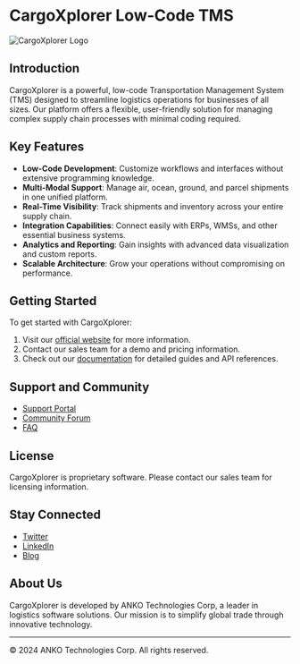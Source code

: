 # CargoXplorer Low-Code TMS

![CargoXplorer Logo](link_to_logo.png)

## Introduction

CargoXplorer is a powerful, low-code Transportation Management System (TMS) designed to streamline logistics operations for businesses of all sizes. Our platform offers a flexible, user-friendly solution for managing complex supply chain processes with minimal coding required.

## Key Features

- **Low-Code Development**: Customize workflows and interfaces without extensive programming knowledge.
- **Multi-Modal Support**: Manage air, ocean, ground, and parcel shipments in one unified platform.
- **Real-Time Visibility**: Track shipments and inventory across your entire supply chain.
- **Integration Capabilities**: Connect easily with ERPs, WMSs, and other essential business systems.
- **Analytics and Reporting**: Gain insights with advanced data visualization and custom reports.
- **Scalable Architecture**: Grow your operations without compromising on performance.

## Getting Started

To get started with CargoXplorer:

1. Visit our [official website](https://www.cargoxplorer.com) for more information.
2. Contact our sales team for a demo and pricing information.
3. Check out our [documentation](https://docs.cargoxplorer.com) for detailed guides and API references. 

## Support and Community

- [Support Portal](https://support.cargoxplorer.com)
- [Community Forum](https://community.cargoxplorer.com)
- [FAQ](https://www.cargoxplorer.com/faq)
 
## License

CargoXplorer is proprietary software. Please contact our sales team for licensing information.

## Stay Connected

- [Twitter](https://twitter.com/CargoXplorer)
- [LinkedIn](https://www.linkedin.com/company/cargoxplorer)
- [Blog](https://blog.cargoxplorer.com)

## About Us

CargoXplorer is developed by ANKO Technologies Corp, a leader in logistics software solutions. Our mission is to simplify global trade through innovative technology.

---

© 2024 ANKO Technologies Corp. All rights reserved.
